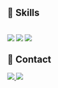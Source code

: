 ## 🚀 Skills
<div style="display: inline_block"><br>

  <img align="center"  src="https://img.shields.io/badge/Dart-0175C2?style=for-the-badge&logo=dart&logoColor=white">
  <img align="center"  src="https://img.shields.io/badge/Flutter-02569B?style=for-the-badge&logo=flutter&logoColor=white">
  <img align="center"  src="https://img.shields.io/badge/Figma-F24E1E?style=for-the-badge&logo=figma&logoColor=white">
</div>

## 📩 Contact


<div>
    <a href="https://www.linkedin.com/in/joão-henrique-roldão" target="_blank">
        <img style="display: inline-block;" src="https://img.shields.io/badge/-LinkedIn-%230077B5?style=for-the-badge&logo=linkedin&logoColor=white" target="_blank">
    </a>
    <a href="mailto:joaohenriquerld@gmail.com" target="_blank">
        <img style="display: inline-block;" src="https://img.shields.io/badge/-Email-%23D14836?style=for-the-badge&logo=gmail&logoColor=white" target="_blank">
    </a>
</div>

